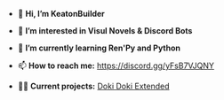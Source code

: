 - 👋 **Hi, I’m KeatonBuilder**

- 👀 **I’m interested in Visul Novels & Discord Bots**

- 🌱 **I’m currently learning Ren'Py and Python**

- 📫 **How to reach me:** https://discord.gg/yFsB7VJQNY

- 👨‍💻 **Current projects:** [Doki Doki Extended](https://github.com/keatonbuilder/dde)
